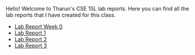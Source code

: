Hello! Welcome to Tharun's CSE 15L lab reports. Here you can find all the lab reports that I have created for this class.  

* [Lab Report Week 0](https://tron-e.github.io/cse15l-lab-reports/lab-report-1-week0)  
* [Lab Report 1](https://tron-e.github.io/cse15l-lab-reports/lab-report-1)
* [Lab Report 2](https://tron-e.github.io/cse15l-lab-reports/lab-report-2)
* [Lab Report 3](https://tron-e.github.io/cse15l-lab-reports/lab-report-3)




